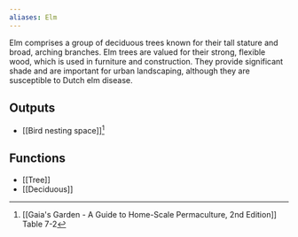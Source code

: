 ```yaml
---
aliases: Elm
---
```

Elm comprises a group of deciduous trees known for their tall stature and broad, arching branches. Elm trees are valued for their strong, flexible wood, which is used in furniture and construction. They provide significant shade and are important for urban landscaping, although they are susceptible to Dutch elm disease.
## Outputs
- [[Bird nesting space]][^1]

## Functions
- [[Tree]]
- [[Deciduous]]

[^1]: [[Gaia's Garden - A Guide to Home-Scale Permaculture, 2nd Edition]] Table 7-2
